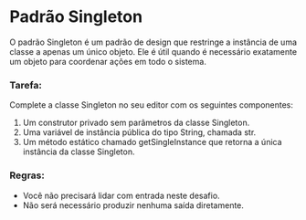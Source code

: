 # Padrão Singleton

O padrão Singleton é um padrão de design que restringe a instância de uma classe a apenas um único objeto. Ele é útil quando é necessário exatamente um objeto para coordenar ações em todo o sistema.

### Tarefa:
Complete a classe Singleton no seu editor com os seguintes componentes:

1. Um construtor privado sem parâmetros da classe Singleton.
2. Uma variável de instância pública do tipo String, chamada str.
3. Um método estático chamado getSingleInstance que retorna a única instância da classe Singleton.

### Regras:

- Você não precisará lidar com entrada neste desafio.
- Não será necessário produzir nenhuma saída diretamente.
